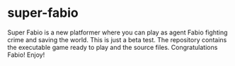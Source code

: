 # super-fabio
Super Fabio is a new platformer where you can play as agent Fabio fighting crime and saving the world. This is just a beta test.
The repository contains the executable game ready to play and the source files. Congratulations Fabio! Enjoy!
